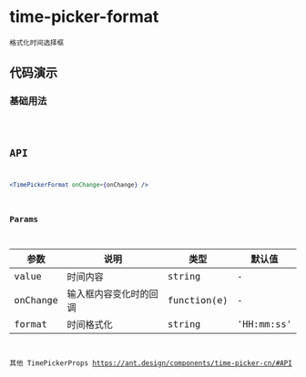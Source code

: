 # time-picker-format

`格式化时间选择框`


## 代码演示

### 基础用法
<code src="./time-picker-format-use" />


## API
```jsx | pure
<TimePickerFormat onChange={onChange} />
```


### Params
| 参数     | 说明                   | 类型        | 默认值     |
| -------- | ---------------------- | ----------- | ---------- |
| value    | 时间内容               | string      | -          |
| onChange | 输入框内容变化时的回调 | function(e) | -          |
| format   | 时间格式化             | string      | 'HH:mm:ss' |

其他 TimePickerProps https://ant.design/components/time-picker-cn/#API

